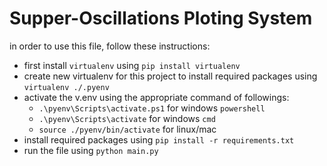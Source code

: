 # Supper-Oscillations Ploting System

in order to use this file, follow these instructions:

- first install `virtualenv` using `pip install virtualenv`
- create new virtualenv for this project to install required packages using `virtualenv ./.pyenv`
- activate the v.env using the appropriate command of followings:
  - `.\pyenv\Scripts\activate.ps1` for windows `powershell`
  - `.\pyenv\Scripts\activate` for windows `cmd`
  - `source ./pyenv/bin/activate` for linux/mac
- install required packages using `pip install -r requirements.txt`
- run the file using `python main.py`
